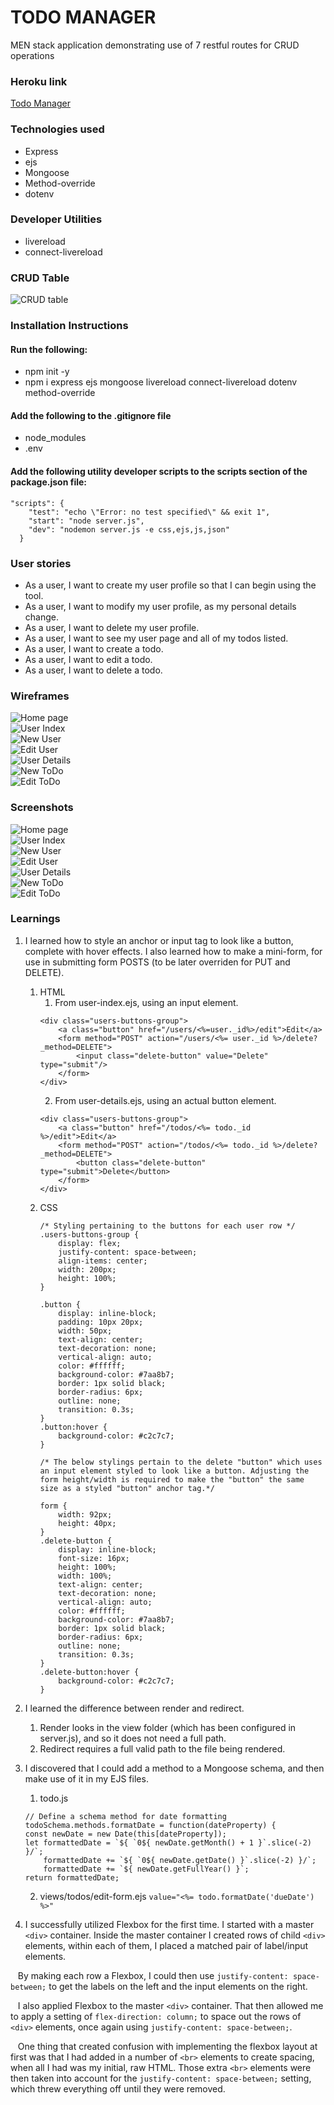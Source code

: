 # TODO MANAGER
MEN stack application demonstrating use of 7 restful routes for CRUD operations

### Heroku link

[Todo Manager](https://gj-todo-manager-c54dd460c99b.herokuapp.com/)

### Technologies used

* Express
* ejs
* Mongoose
* Method-override
* dotenv

### Developer Utilities

* livereload
* connect-livereload

### CRUD Table

![CRUD table](/public/assets/Todo-Manager-CRUD-routes.jpg "CRUD table")

### Installation Instructions

#### Run the following:

* npm init -y
* npm i express ejs mongoose livereload connect-livereload dotenv method-override 

#### Add the following to the .gitignore file

* node_modules
* .env

#### Add the following utility developer scripts to the scripts section of the package.json file:

```
"scripts": {
    "test": "echo \"Error: no test specified\" && exit 1",
    "start": "node server.js",
    "dev": "nodemon server.js -e css,ejs,js,json"
  }
```
### User stories

* As a user, I want to create my user profile so that I can begin using the tool.
* As a user, I want to modify my user profile, as my personal details change.
* As a user, I want to delete my user profile.
* As a user, I want to see my user page and all of my todos listed.
* As a user, I want to create a todo.
* As a user, I want to edit a todo.
* As a user, I want to delete a todo.

### Wireframes

![Home page](/public/assets/IMG_6577.jpg "Home page")\
![User Index](/public/assets/IMG_6578.jpg "User Index")\
![New User](/public/assets/IMG_6579.jpg "New User")\
![Edit User](/public/assets/IMG_6580.jpg "Edit User")\
![User Details](/public/assets/IMG_6581.jpg "User Details")\
![New ToDo](/public/assets/IMG_6582.jpg "New ToDo")\
![Edit ToDo](/public/assets/IMG_6583.jpg "Edit ToDo")

### Screenshots

![Home page](/public/assets/Home-page.jpg "Home page")\
![User Index](/public/assets/user-index.jpg "User Index")\
![New User](/public/assets/create-user.jpg "New User")\
![Edit User](/public/assets/edit-user.jpg "Edit User")\
![User Details](/public/assets/user-detail.jpg "User Details")\
![New ToDo](/public/assets/create-todo.jpg "New ToDo")\
![Edit ToDo](/public/assets/edit-todo.jpg "Edit ToDo")

### Learnings

1. I learned how to style an anchor or input tag to look like a button, complete with hover effects. I also learned how to make a mini-form, for use in submitting form POSTS (to be later overriden for PUT and DELETE). 
    1. HTML
        1. From user-index.ejs, using an input element.
        ```
        <div class="users-buttons-group"> 
            <a class="button" href="/users/<%=user._id%>/edit">Edit</a> 
            <form method="POST" action="/users/<%= user._id %>/delete?_method=DELETE"> 
                <input class="delete-button" value="Delete" type="submit"/> 
            </form>                         
        </div> 
        ```
        2. From user-details.ejs, using an actual button element.
        ```
        <div class="users-buttons-group">
            <a class="button" href="/todos/<%= todo._id %>/edit">Edit</a> 
            <form method="POST" action="/todos/<%= todo._id %>/delete?_method=DELETE"> 
                <button class="delete-button" type="submit">Delete</button> 
            </form>
        </div> 
        ```
    2. CSS
        ```
        /* Styling pertaining to the buttons for each user row */ 
        .users-buttons-group { 
            display: flex;
            justify-content: space-between;
            align-items: center;
            width: 200px;
            height: 100%; 
        } 

        .button {
            display: inline-block;
            padding: 10px 20px;
            width: 50px;
            text-align: center;
            text-decoration: none;
            vertical-align: auto;
            color: #ffffff;
            background-color: #7aa8b7;
            border: 1px solid black;
            border-radius: 6px;
            outline: none;
            transition: 0.3s;
        } 
        .button:hover {
            background-color: #c2c7c7;
        } 
        
        /* The below stylings pertain to the delete "button" which uses an input element styled to look like a button. Adjusting the form height/width is required to make the "button" the same size as a styled "button" anchor tag.*/ 

        form {
            width: 92px;
            height: 40px;
        }
        .delete-button {
            display: inline-block;
            font-size: 16px; 
            height: 100%;
            width: 100%;
            text-align: center; 
            text-decoration: none; 
            vertical-align: auto;
            color: #ffffff;
            background-color: #7aa8b7;
            border: 1px solid black;
            border-radius: 6px; 
            outline: none;
            transition: 0.3s;
        } 
        .delete-button:hover {
            background-color: #c2c7c7;
        } 
        ```
2. I learned the difference between render and redirect.
    1. Render looks in the view folder (which has been configured in server.js), and so it does not need a full path. 
    2. Redirect requires a full valid path to the file being rendered. 
3. I discovered that I could add a method to a Mongoose schema, and then make use of it in my EJS files. 
    1. todo.js
    ```
    // Define a schema method for date formatting 
    todoSchema.methods.formatDate = function(dateProperty) { 
    const newDate = new Date(this[dateProperty]);
    let formattedDate = `${ `0${ newDate.getMonth() + 1 }`.slice(-2) }/`;
        formattedDate += `${ `0${ newDate.getDate() }`.slice(-2) }/`;
        formattedDate += `${ newDate.getFullYear() }`; 
    return formattedDate; 
    ```
    2. views/todos/edit-form.ejs
    `value="<%= todo.formatDate('dueDate') %>"` 

4. I successfully utilized Flexbox for the first time. I started with a master `<div>` container. Inside the master container I created rows of child `<div>` elements, within each of them, I placed a matched pair of label/input elements. 

&nbsp; &nbsp;By making each row a Flexbox, I could then use `justify-content: space-between;` to get the labels on the left and the input elements on the right. 

&nbsp; &nbsp;I also applied Flexbox to the master `<div>` container. That then allowed me to apply a setting of `flex-direction: column;` to space out the rows of `<div>` elements, once again using `justify-content: space-between;`.

&nbsp; &nbsp;One thing that created confusion with implementing the flexbox layout at first was that I had added in a number of `<br>` elements to create spacing, when all I had was my initial, raw HTML. Those extra `<br>` elements were then taken into account for the `justify-content: space-between;` setting, which threw everything off until they were removed.